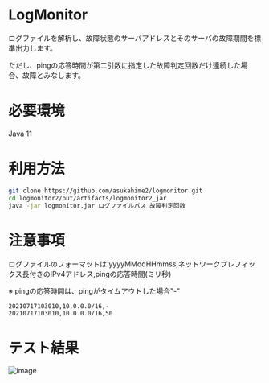 # LogMonitor
ログファイルを解析し、故障状態のサーバアドレスとそのサーバの故障期間を標準出力します。

ただし、pingの応答時間が第二引数に指定した故障判定回数だけ連続した場合、故障とみなします。

# 必要環境
Java 11

# 利用方法

```bash
git clone https://github.com/asukahime2/logmonitor.git
cd logmonitor2/out/artifacts/logmonitor2_jar
java -jar logmonitor.jar ログファイルパス 故障判定回数
```

# 注意事項
ログファイルのフォーマットは
yyyyMMddHHmmss,ネットワークプレフィックス長付きのIPv4アドレス,pingの応答時間(ミリ秒)

※ pingの応答時間は、pingがタイムアウトした場合"-"

```
20210717103010,10.0.0.0/16,-
20210717103010,10.0.0.0/16,50
```

# テスト結果
![image](https://user-images.githubusercontent.com/87558811/126045256-c4496815-099c-4a0a-8f23-251fdf87542b.png)
